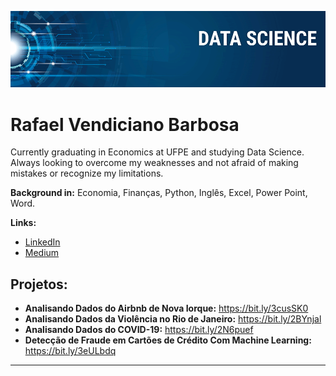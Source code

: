 

<p align="center">
  <img src="banner.png" >
</p>

# Rafael Vendiciano Barbosa

Currently graduating in Economics at UFPE and studying Data Science. Always looking to overcome my weaknesses and not afraid of making mistakes or recognize my limitations.

**Background in:** Economia, Finanças, Python, Inglês, Excel, Power Point, Word.

**Links:**
* [LinkedIn](https://www.linkedin.com/in/rafaelvendiciano/)
* [Medium](https://medium.com/@rafaelvendiciano)


## Projetos:
* **Analisando Dados do Airbnb de Nova Iorque:** https://bit.ly/3cusSK0
* **Analisando Dados da Violência no Rio de Janeiro:** https://bit.ly/2BYnjal
* **Analisando Dados do COVID-19:** https://bit.ly/2N6puef
* **Detecção de Fraude em Cartões de Crédito Com Machine Learning:** https://bit.ly/3eULbdq

---

